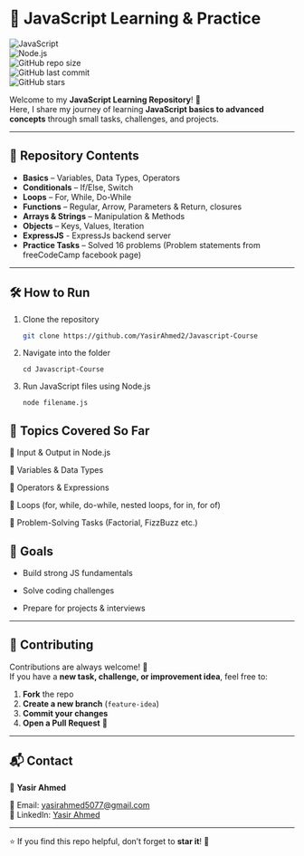# 🚀 JavaScript Learning & Practice  

![JavaScript](https://img.shields.io/badge/JavaScript-ES6+-yellow?logo=javascript)  
![Node.js](https://img.shields.io/badge/Node.js-runtime-green?logo=node.js)  
![GitHub repo size](https://img.shields.io/github/repo-size/YasirAhmed2/Javascript-Course)  
![GitHub last commit](https://img.shields.io/github/last-commit/YasirAhmed2/Javascript-Course)  
![GitHub stars](https://img.shields.io/github/stars/YasirAhmed2/Javascript-Course?style=social)  

Welcome to my **JavaScript Learning Repository**! 🎯  
Here, I share my journey of learning **JavaScript basics to advanced concepts** through small tasks, challenges, and projects.  

---

## 📂 Repository Contents  

-  **Basics** – Variables, Data Types, Operators  
-  **Conditionals** – If/Else, Switch  
-  **Loops** – For, While, Do-While  
-  **Functions** – Regular, Arrow, Parameters & Return, closures  
-  **Arrays & Strings** – Manipulation & Methods  
-  **Objects** – Keys, Values, Iteration
-  **ExpressJS** - ExpressJs backend server
-  **Practice Tasks** – Solved 16 problems (Problem statements from freeCodeCamp facebook page)  

---

## 🛠️ How to Run  

1. Clone the repository  

   ```bash
   git clone https://github.com/YasirAhmed2/Javascript-Course
2. Navigate into the folder

    ```
    cd Javascript-Course
3. Run JavaScript files using Node.js

    ```
    node filename.js
## 📖 Topics Covered So Far

🔹 Input & Output in Node.js

🔹 Variables & Data Types

🔹 Operators & Expressions

🔹 Loops (for, while, do-while, nested loops, for in, for of)

🔹 Problem-Solving Tasks (Factorial, FizzBuzz etc.)

## 🎯 Goals

- Build strong JS fundamentals

- Solve coding challenges

- Prepare for projects & interviews

---

## 🤝 Contributing  

Contributions are always welcome! 🎉  
If you have a **new task, challenge, or improvement idea**, feel free to:  

1. **Fork** the repo  
2. **Create a new branch** (`feature-idea`)  
3. **Commit your changes**  
4. **Open a Pull Request** 🚀  

---

## 📬 Contact  

👤 **Yasir Ahmed**  

📧 Email: [yasirahmed5077@gmail.com](mailto:yasirahmed5077@gmail.com)  
🔗 LinkedIn: [Yasir Ahmed](https://www.linkedin.com/in/yasir-ahmed-08a338213/)  

---

⭐ If you find this repo helpful, don’t forget to **star it**! 🌟  
